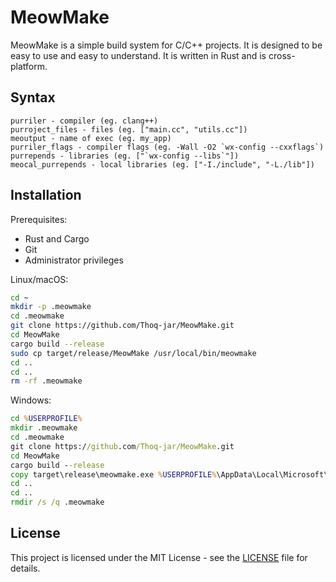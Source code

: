 # MeowMake

MeowMake is a simple build system for C/C++ projects. It is designed to be easy to use and easy to understand. It is written in Rust and is cross-platform.

## Syntax
```meowfile
purriler - compiler (eg. clang++)
purroject_files - files (eg. ["main.cc", "utils.cc"])
meoutput - name of exec (eg. my_app)
purriler_flags - compiler flags (eg. -Wall -O2 `wx-config --cxxflags`)
purrepends - libraries (eg. ["`wx-config --libs`"])
meocal_purrepends - local libraries (eg. ["-I./include", "-L./lib"])
```

## Installation
Prerequisites:
- Rust and Cargo
- Git
- Administrator privileges

Linux/macOS:
```bash
cd ~
mkdir -p .meowmake
cd .meowmake
git clone https://github.com/Thoq-jar/MeowMake.git
cd MeowMake
cargo build --release
sudo cp target/release/MeowMake /usr/local/bin/meowmake
cd ..
cd ..
rm -rf .meowmake
```

Windows:
```cmd
cd %USERPROFILE%
mkdir .meowmake
cd .meowmake
git clone https://github.com/Thoq-jar/MeowMake.git
cd MeowMake
cargo build --release
copy target\release\meowmake.exe %USERPROFILE%\AppData\Local\Microsoft\WindowsApps
cd ..
cd ..
rmdir /s /q .meowmake
```

## License
This project is licensed under the MIT License - see the [LICENSE](LICENSE) file for details.
